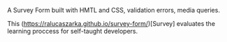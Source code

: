 A Survey Form built with HMTL and CSS, validation errors, media queries.

This (https://ralucaszarka.github.io/survey-form/)[Survey] evaluates the learning proccess for self-taught developers. 